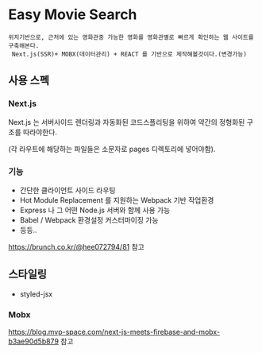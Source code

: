 # Easy Movie Search
```
위치기반으로, 근처에 있는 영화관중 가능한 영화를 영화관별로 빠르게 확인하는 웹 사이트를 구축해본다.
 Next.js(SSR)+ MOBX(데이터관리) + REACT 를 기반으로 제작해볼것이다.(변경가능)
```
## 사용 스펙

### Next.js

Next.js 는 서버사이드 렌더링과 자동화된 코드스플리팅을 위하여 약간의 정형화된 구조를 따라야한다.

(각 라우트에 해당하는 파일들은 소문자로 pages 디렉토리에 넣어야함).

### 기능

- 간단한 클라이언트 사이드 라우팅
- Hot Module Replacement 를 지원하는 Webpack 기반 작업환경
- Express 나 그 어떤 Node.js 서버와 함께 사용 가능
- Babel / Webpack 환경설정 커스터마이징 가능
- 등등..

https://brunch.co.kr/@hee072794/81 참고

## 스타일링

- styled-jsx

### Mobx
https://blog.mvp-space.com/next-js-meets-firebase-and-mobx-b3ae90d5b879 참고